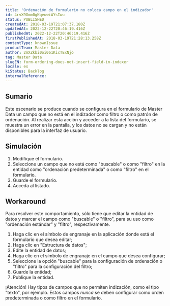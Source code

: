 ```yaml
---
title: 'Ordenación de formulario no coloca campo en el indizador'
id: 4rvX9Omm0gKqeuwiAYsIwu
status: PUBLISHED
createdAt: 2018-03-19T21:07:37.180Z
updatedAt: 2022-12-22T20:46:19.416Z
publishedAt: 2022-12-22T20:46:19.416Z
firstPublishedAt: 2018-03-19T21:28:13.258Z
contentType: knownIssue
productTeam: Master Data
author: 2mXZkbi0oi061KicTExNjo
tag: Master Data
slugEN: form-ordering-does-not-insert-field-in-indexer
locale: es
kiStatus: Backlog
internalReference: 
---
```


## Sumario

Este escenario se produce cuando se configura en el formulario de Master Data un campo que no está en el indizador como filtro o como patrón de ordenación. Al realizar esta acción y acceder a la lista del formulario, se muestra un error en la pantalla, y los datos no se cargan y no están disponibles para la interfaz de usuario.


## Simulación

1. Modifique el formulario.
2. Seleccione un campo que no está como "buscable" o como "filtro" en la entidad como "ordenación predeterminada" o como "filtro" en el formulario.
3. Guarde el formulario.
4. Acceda al listado.

## Workaround

Para resolver este comportamiento, sólo tiene que editar la entidad de datos y marcar el campo como "buscable" o "filtro", para su uso como "ordenación estándar" y "filtro", respectivamente.

1. Haga clic en el símbolo de engranaje en la aplicación donde está el formulario que desea editar;
2. Haga clic en "Estructura de datos";
3. Edite la entidad de datos;
4. Haga clic en el símbolo de engranaje en el campo que desea configurar;
5. Seleccione la opción "buscable" para la configuración de ordenación o "filtro" para la configuración del filtro;
6. Guarde la entidad;
7. Publique la entidad.

¡Atención! Hay tipos de campos que no permiten indización, como el tipo "texto", por ejemplo. Estos campos *nunca* se deben configurar como orden predeterminada o como filtro en el formulario.

